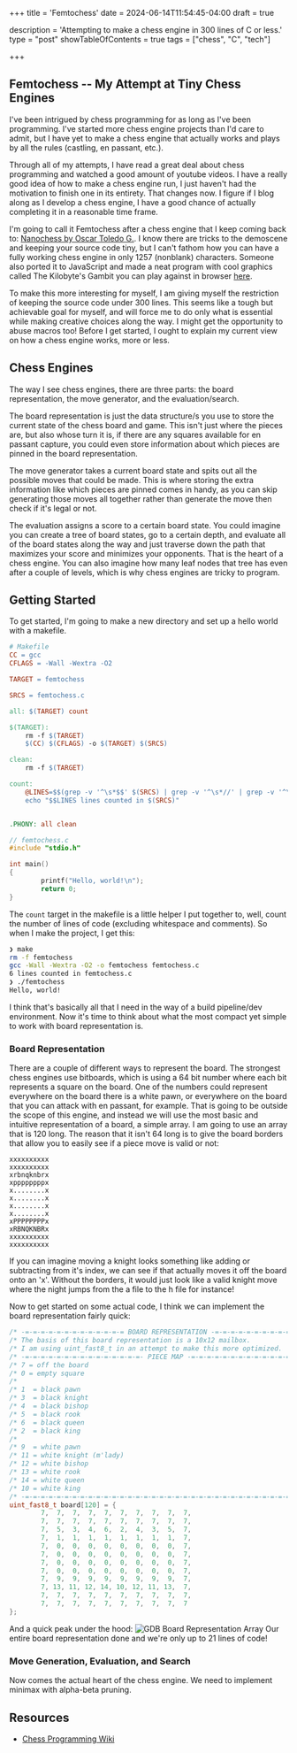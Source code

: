 +++
title = 'Femtochess'
date = 2024-06-14T11:54:45-04:00
draft = true

description = 'Attempting to make a chess engine in 300 lines of C or less.'
type = "post"
showTableOfContents = true
tags = ["chess", "C", "tech"]

+++
## Femtochess -- My Attempt at Tiny Chess Engines
I've been intrigued by chess programming for as long as I've been programming. I've started more chess engine projects than I'd care to admit, but I have yet to
make a chess engine that actually works and plays by all the rules (castling, en passant, etc.).

Through all of my attempts, I have read a great deal about chess programming and watched a good amount of youtube videos. I have a really good idea of how to make
a chess engine run, I just haven't had the motivation to finish one in its entirety. That changes now. I figure if I blog along as I develop a chess engine, I have
a good chance of actually completing it in a reasonable time frame.

I'm going to call it Femtochess after a chess engine that I keep coming back to: [Nanochess by Oscar Toledo G.](https://nanochess.org/chess3.html). I know there
are tricks to the demoscene and keeping your source code tiny, but I can't fathom how you can have a fully working chess engine in only 1257 (nonblank) characters.
Someone also ported it to JavaScript and made a neat program with cool graphics called The Kilobyte's Gambit you can play against in browser
[here](https://vole.wtf/kilobytes-gambit/).

To make this more interesting for myself, I am giving myself the restriction of keeping the source code under 300 lines. This seems like a tough but achievable
goal for myself, and will force me to do only what is essential while making creative choices along the way. I might get the opportunity to abuse macros too!
Before I get started, I ought to explain my current view on how a chess engine works, more or less.

## Chess Engines
The way I see chess engines, there are three parts: the board representation, the move generator, and the evaluation/search.

The board representation is just the data structure/s you use to store the current state of the chess board and game. This isn't just where the pieces are, but
also whose turn it is, if there are any squares available for en passant capture, you could even store information about which pieces are pinned in the board
representation.

The move generator takes a current board state and spits out all the possible moves that could be made. This is where storing the extra information like which
pieces are pinned comes in handy, as you can skip generating those moves all together rather than generate the move then check if it's legal or not.

The evaluation assigns a score to a certain board state. You could imagine you can create a tree of board states, go to a certain depth, and evaluate all of the board states along the way and just traverse down the path that maximizes your score and minimizes your opponents. That is the heart of a chess engine. You can
also imagine how many leaf nodes that tree has even after a couple of levels, which is why chess engines are tricky to program.

## Getting Started
To get started, I'm going to make a new directory and set up a hello world with a makefile.

```makefile
# Makefile
CC = gcc
CFLAGS = -Wall -Wextra -O2

TARGET = femtochess

SRCS = femtochess.c

all: $(TARGET) count

$(TARGET):
	rm -f $(TARGET)
	$(CC) $(CFLAGS) -o $(TARGET) $(SRCS)

clean:
	rm -f $(TARGET)

count:
	@LINES=$$(grep -v '^\s*$$' $(SRCS) | grep -v '^\s*//' | grep -v '^\s*/\*' | grep -v '^\s*\*' | wc -l); \
	echo "$$LINES lines counted in $(SRCS)"


.PHONY: all clean
```

```c
// femtochess.c
#include "stdio.h"

int main()
{
        printf("Hello, world!\n");
        return 0;
}
```

The `count` target in the makefile is a little helper I put together to, well, count the number of lines of code (excluding whitespace and comments). So when
I make the project, I get this:

```bash
❯ make
rm -f femtochess
gcc -Wall -Wextra -O2 -o femtochess femtochess.c
6 lines counted in femtochess.c
❯ ./femtochess
Hello, world!
```

I think that's basically all that I need in the way of a build pipeline/dev environment. Now it's time to think about what the most compact yet simple to work
with board representation is.

### Board Representation
There are a couple of different ways to represent the board. The strongest chess engines use bitboards, which is using a 64 bit number where each bit represents
a square on the board. One of the numbers could represent everywhere on the board there is a white pawn, or everywhere on the board that you can attack with en
passant, for example. That is going to be outside the scope of this engine, and instead we will use the most basic and intuitive representation of a board, a
simple array. I am going to use an array that is 120 long. The reason that it isn't 64 long is to give the board borders that allow you to easily see if a piece
move is valid or not:

```
xxxxxxxxxx
xxxxxxxxxx
xrbnqknbrx
xppppppppx
x........x
x........x
x........x
x........x
xPPPPPPPPx
xRBNQKNBRx
xxxxxxxxxx
xxxxxxxxxx
```

If you can imagine moving a knight looks something like adding or subtracting from it's index, we can see if that actually moves it off the board onto an 'x'.
Without the borders, it would just look like a valid knight move where the night jumps from the a file to the h file for instance!

Now to get started on some actual code, I think we can implement the board representation fairly quick:
```C
/* -=-=-=-=-=-=-=-=-=-=-=-=-= BOARD REPRESENTATION -=-=-=-=-=-=-=-=-=-=-=-=-= */
/* The basis of this board representation is a 10x12 mailbox.                 */
/* I am using uint_fast8_t in an attempt to make this more optimized.         */
/* -=-=-=-=-=-=-=-=-=-=-=-=-=-=-=- PIECE MAP -=-=-=-=-=-=-=-=-=-=-=-=-=-=-=-= */
/* 7 = off the board                                                          */
/* 0 = empty square                                                           */
/*                                                                            */
/* 1  = black pawn                                                            */
/* 3  = black knight                                                          */
/* 4  = black bishop                                                          */
/* 5  = black rook                                                            */
/* 6  = black queen                                                           */
/* 2  = black king                                                            */
/*                                                                            */
/* 9  = white pawn                                                            */
/* 11 = white knight (m'lady)                                                 */
/* 12 = white bishop                                                          */
/* 13 = white rook                                                            */
/* 14 = white queen                                                           */
/* 10 = white king                                                            */
/* -=-=-=-=-=-=-=-=-=-=-=-=-=-=-=-=-=-=-=-=-=-=-=-=-=-=-=-=-=-=-=-=-=-=-=-=-= */
uint_fast8_t board[120] = {
        7,  7,  7,  7,  7,  7,  7,  7,  7,  7,
        7,  7,  7,  7,  7,  7,  7,  7,  7,  7,
        7,  5,  3,  4,  6,  2,  4,  3,  5,  7,
        7,  1,  1,  1,  1,  1,  1,  1,  1,  7,
        7,  0,  0,  0,  0,  0,  0,  0,  0,  7,
        7,  0,  0,  0,  0,  0,  0,  0,  0,  7,
        7,  0,  0,  0,  0,  0,  0,  0,  0,  7,
        7,  0,  0,  0,  0,  0,  0,  0,  0,  7,
        7,  9,  9,  9,  9,  9,  9,  9,  9,  7,
        7, 13, 11, 12, 14, 10, 12, 11, 13,  7,
        7,  7,  7,  7,  7,  7,  7,  7,  7,  7,
        7,  7,  7,  7,  7,  7,  7,  7,  7,  7
};
```
And a quick peak under the hood:
![GDB Board Representation Array](/images/femtochess/gdb_board_array.png "An image of gdb output in the terminal showing the board array in memory")
Our entire board representation done and we're only up to 21 lines of code!
### Move Generation, Evaluation, and Search
Now comes the actual heart of the chess engine. We need to implement minimax with alpha-beta pruning.
## Resources
- [Chess Programming Wiki](https://www.chessprogramming.org/)
